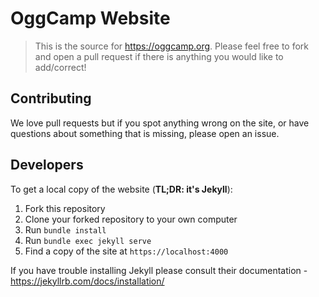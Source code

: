 # OggCamp Website

> This is the source for <https://oggcamp.org>. Please feel free to fork and open a pull request if there is anything you would like to add/correct!

## Contributing

We love pull requests but if you spot anything wrong on the site, or have questions about something that is missing, please open an issue.

## Developers

To get a local copy of the website (**TL;DR: it's Jekyll**):

1. Fork this repository
2. Clone your forked repository to your own computer
3. Run `bundle install`
4. Run `bundle exec jekyll serve`
5. Find a copy of the site at `https://localhost:4000`

If you have trouble installing Jekyll please consult their documentation - https://jekyllrb.com/docs/installation/
